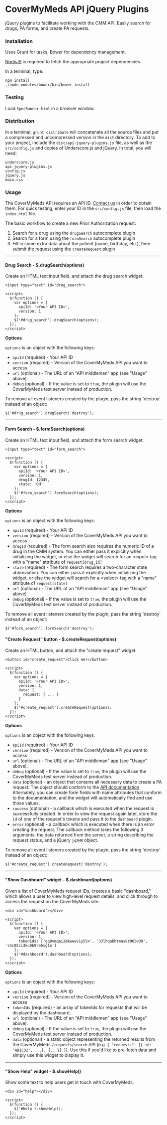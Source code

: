 CoverMyMeds API jQuery Plugins
===============

jQuery plugins to facilitate working with the CMM API. Easily search for drugs, PA forms, and
create PA requests.

### Installation

Uses Grunt for tasks, Bower for dependency management.

[NodeJS](http://nodejs.org/download/) is required to fetch the appropriate project dependencies.

In a terminal, type:

```
npm install
./node_modules/bower/bin/bower install
```

### Testing

Load `SpecRunner.html` in a browser window.

### Distribution

In a terminal, `grunt distribute` will concatenate all the source files and put a compressed
and uncompressed version in the `dist` directory. To add to your project, include
the `dist/api-jquery-plugins.js` file, as well as the `src/config.js` and copies of Underscore.js
and jQuery. In total, you will need:

```
underscore.js
api-jquery-plugins.js
config.js
jquery.js
main.css
```

### Usage

The CoverMyMeds API requires an API ID. [Contact us](mailto:developers@covermymeds.com)
in order to obtain them. For quick testing, enter your ID in the `src/config.js`
file, then load the `index.html` file.

The basic workflow to create a new Prior Authorization request:

1. Search for a drug using the `drugSearch` autocomplete plugin
2. Search for a form using the `formSearch` autocomplete plugin
3. Fill in some extra data about the patient (name, birthday, etc.), then submit
the request using the `createRequest` plugin

-------------------------------

#### Drug Search - $.drugSearch(options)

Create an HTML text input field, and attach the drug search widget:

```
<input type="text" id="drug_search">

<script>
  $(function () {
    var options = {
      apiId: '<Your API ID>',
      version: 1
    };
    $('#drug_search').drugSearch(options);
  });
</script>
```

__Options__

`options` is an object with the following keys:

* `apiId` (required) - Your API ID
* `version` (required) - Version of the CoverMyMeds API you want to access
* `url` (optional) - The URL of an "API middleman" app (see "Usage" above)
* `debug` (optional) - If the value is set to `true`, the plugin will use the CoverMyMeds test server
instead of production.

To remove all event listeners created by the plugin, pass the string 'destroy'
instead of an object:

```
$('#drug_search').drugSearch('destroy');
```

-------------------------------

#### Form Search - $.formSearch(options)

Create an HTML text input field, and attach the form search widget:

```
<input type="text" id="form_search">

<script>
  $(function () {
    var options = {
      apiId: '<Your API ID>',
      version: 1,
      drugId: 12345,
      state: 'OH'
    };
    $('#form_search').formSearch(options);
  });
</script>
```

__Options__

`options` is an object with the following keys:

* `apiId` (required) - Your API ID
* `version` (required) - Version of the CoverMyMeds API you want to access
* `drugId` (required) - The form search also requires the numeric ID of a drug in the CMM system. You can either
pass it explicitly when initializing the widget, or else the widget will search for an &lt;input&gt; tag
with a "name" attribute of `request[drug_id]`
* `state` (required) - The form search requires a two-character state abbreviation. You can either
pass it explicitly when initializing the widget, or else the widget will search for a &lt;select&gt; tag
with a "name" attribute of `request[state]`
* `url` (optional) - The URL of an "API middleman" app (see "Usage" above)
* `debug` (optional) - If the value is set to `true`, the plugin will use the CoverMyMeds test server
instead of production.

To remove all event listeners created by the plugin, pass the string 'destroy'
instead of an object:

```
$('#form_search').formSearch('destroy');
```

#### "Create Request" button - $.createRequest(options)

Create an HTML button, and attach the "create request" widget:

```
<button id="create_request">Click me!</button>

<script>
  $(function () {
    var options = {
      apiId: '<Your API ID>',
      version: 1,
      data: {
        request: { ... } 
      }
    };
    $('#create_request').createRequest(options);
  });
</script>
```

__Options__

`options` is an object with the following keys:

* `apiId` (required) - Your API ID
* `version` (required) - Version of the CoverMyMeds API you want to access
* `url` (optional) - The URL of an "API middleman" app (see "Usage" above).
* `debug` (optional) - If the value is set to `true`, the plugin will use the CoverMyMeds test server
instead of production.
* `data` (optional) - an object that contains all necessary data to create a PA request. The object
should conform to the [API documentation](https://api.covermymeds.com/). Alternately, you can create
form fields with name attributes that conform to the documentation, and the widget will automatically find and use
those values.
* `success` (optional) - a callback which is executed when the request is successfully created. In order to
view the request again later, store the `id` of one of the request's tokens and pass it to the `dashboard` plugin.
* `error` (optional) - a callback which is executed when there is an error creating the request. The callback method takes the
following 3 arguments: the data returned from the server, a string describing the request status, and a jQuery `jqXHR` object.

To remove all event listeners created by the plugin, pass the string 'destroy'
instead of an object:

```
$('#create_request').createRequest('destroy');
```

-------------------------------

#### "Show Dashboard" widget - $.dashboard(options)

Given a list of CoverMyMeds request IDs, creates a basic "dashboard," which allows a user to
view high-level request details, and click through to access the request on the CoverMyMeds site.

```
<div id="dashboard"></div>

<script>
  $(function () {
    var options = {
      apiId: '<Your API ID>',
      version: 1,
      tokenIds: ['gq9vmqai2mkwewv1y55x', '33lhqakhtmas8r965w39', 's4c85zi3ku0b9re5sg1o']
    };
    $('#dashboard').dashboard(options);
  });
</script>
```

__Options__

`options` is an object with the following keys:

* `apiId` (required) - Your API ID
* `version` (required) - Version of the CoverMyMeds API you want to access
* `tokenIds` (required) - an array of tokenIds for requests that will be displayed by the dashboard.
* `url` (optional) - The URL of an "API middleman" app (see "Usage" above).
* `debug` (optional) - If the value is set to `true`, the plugin will use the CoverMyMeds test server
instead of production.
* `data` (optional) - a static object representing the returned results from the CoverMyMeds `/requests/search` API (e.g. `{ "requests": [{ id: 'AB1CD2', ...}, {...}] }`).
Use this if you'd like to pre-fetch data and simply use this widget to display it.

-------------------------------

#### "Show Help" widget - $.showHelp()

Show some text to help users get in touch with CoverMyMeds.

```
<div id="help"></div>

<script>
  $(function () {
    $('#help').showHelp();
  });
</script>
```
